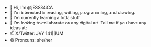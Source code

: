 - 👋 Hi, I’m @jESS34iCA
- 👀 I’m interested in reading, writing, programming, and drawing.
- 🌱 I’m currently learning a lotta stuff
- 💞️ I’m looking to collaborate on any digital art. Tell me if you have any ideas at:
- 📫 X/Twitter: JVY_141||1UM
- 😄 Pronouns: she/her

<!---
jESS34iCA/jESS34iCA is a ✨ special ✨ repository because its `README.md` (this file) appears on your GitHub profile.
You can click the Preview link to take a look at your changes.
--->
